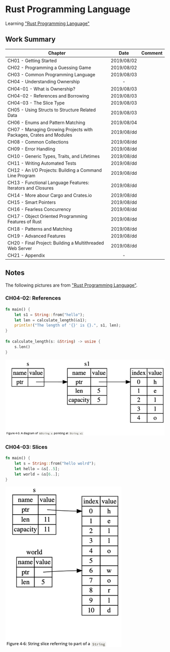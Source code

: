 # Rust Programming Language

Learning ["Rust Programming Language"](https://doc.rust-lang.org/book/)

## Work Summary

| Chapter                                                            |    Date    | Comment |
| ------------------------------------------------------------------ | :--------: | ------- |
| CH01 - Getting Started                                             | 2019/08/02 |         |
| CH02 - Programming a Guessing Game                                 | 2019/08/02 |         |
| CH03 - Common Programming Language                                 | 2019/08/03 |         |
| CH04 - Understanding Ownership                                     |     -      |         |
| CH04-01 - What is Ownership?                                       | 2019/08/03 |         |
| CH04-02 - References and Borrowing                                 | 2019/08/03 |         |
| CH04-03 - The Slice Type                                           | 2019/08/03 |         |
| CH05 - Using Structs to Structure Related Data                     | 2019/08/03 |         |
| CH06 - Enums and Pattern Matching                                  | 2019/08/04 |         |
| CH07 - Managing Growing Projects with Packages, Crates and Modules | 2019/08/dd |         |
| CH08 - Common Collections                                          | 2019/08/dd |         |
| CH09 - Error Handling                                              | 2019/08/dd |         |
| CH10 - Generic Types, Traits, and Lifetimes                        | 2019/08/dd |         |
| CH11 - Writing Automated Tests                                     | 2019/08/dd |         |
| CH12 - An I/O Projects: Building a Command Line Program            | 2019/08/dd |         |
| CH13 - Functional Language Features: Iterators and Closures        | 2019/08/dd |         |
| CH14 - More abour Cargo and Crates.io                              | 2019/08/dd |         |
| CH15 - Smart Pointers                                              | 2019/08/dd |         |
| CH16 - Fearless Concurrency                                        | 2019/08/dd |         |
| CH17 - Object Oriented Programming Features of Rust                | 2019/08/dd |         |
| CH18 - Patterns and Matching                                       | 2019/08/dd |         |
| CH19 - Advanced Features                                           | 2019/08/dd |         |
| CH20 - Final Project: Building a Multithreaded Web Server          | 2019/08/dd |         |
| CH21 - Appendix                                                    |     -      |         |

## Notes

The following pictures are from ["Rust Programming Language"](https://doc.rust-lang.org/book/).

### CH04-02: References

```rust
fn main() {
    let s1 = String::from("hello");
    let len = calculate_length(&s1);
    println!("The length of '{}' is {}.", s1, len);
}

fn calculate_length(s: &String) -> usize {
    s.len()
}
```

![references](./img/f_4_5.png)

### CH04-03: Slices

```rust
fn main() {
    let s = String::from("hello wolrd");
    let hello = &s[..5];
    let world = &s[6..];
}
```

![slices](./img/f_4_6.png)
